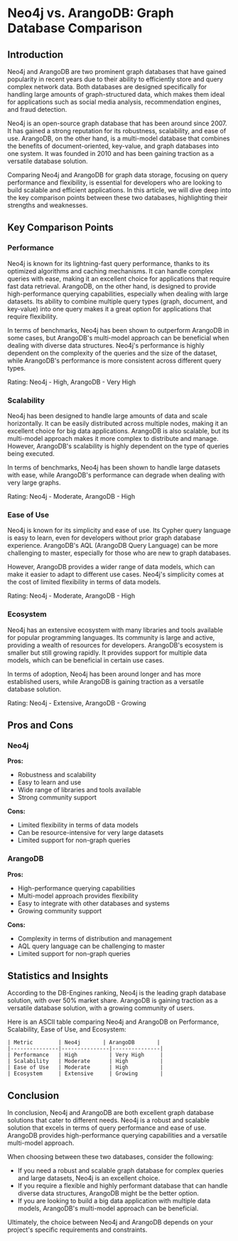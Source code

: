 # Neo4j vs. ArangoDB: Graph Database Comparison
## Introduction
Neo4j and ArangoDB are two prominent graph databases that have gained popularity in recent years due to their ability to efficiently store and query complex network data. Both databases are designed specifically for handling large amounts of graph-structured data, which makes them ideal for applications such as social media analysis, recommendation engines, and fraud detection.

Neo4j is an open-source graph database that has been around since 2007. It has gained a strong reputation for its robustness, scalability, and ease of use. ArangoDB, on the other hand, is a multi-model database that combines the benefits of document-oriented, key-value, and graph databases into one system. It was founded in 2010 and has been gaining traction as a versatile database solution.

Comparing Neo4j and ArangoDB for graph data storage, focusing on query performance and flexibility, is essential for developers who are looking to build scalable and efficient applications. In this article, we will dive deep into the key comparison points between these two databases, highlighting their strengths and weaknesses.

## Key Comparison Points
### Performance
Neo4j is known for its lightning-fast query performance, thanks to its optimized algorithms and caching mechanisms. It can handle complex queries with ease, making it an excellent choice for applications that require fast data retrieval. ArangoDB, on the other hand, is designed to provide high-performance querying capabilities, especially when dealing with large datasets. Its ability to combine multiple query types (graph, document, and key-value) into one query makes it a great option for applications that require flexibility.

In terms of benchmarks, Neo4j has been shown to outperform ArangoDB in some cases, but ArangoDB's multi-model approach can be beneficial when dealing with diverse data structures. Neo4j's performance is highly dependent on the complexity of the queries and the size of the dataset, while ArangoDB's performance is more consistent across different query types.

Rating: Neo4j - High, ArangoDB - Very High

### Scalability
Neo4j has been designed to handle large amounts of data and scale horizontally. It can be easily distributed across multiple nodes, making it an excellent choice for big data applications. ArangoDB is also scalable, but its multi-model approach makes it more complex to distribute and manage. However, ArangoDB's scalability is highly dependent on the type of queries being executed.

In terms of benchmarks, Neo4j has been shown to handle large datasets with ease, while ArangoDB's performance can degrade when dealing with very large graphs.

Rating: Neo4j - Moderate, ArangoDB - High

### Ease of Use
Neo4j is known for its simplicity and ease of use. Its Cypher query language is easy to learn, even for developers without prior graph database experience. ArangoDB's AQL (ArangoDB Query Language) can be more challenging to master, especially for those who are new to graph databases.

However, ArangoDB provides a wider range of data models, which can make it easier to adapt to different use cases. Neo4j's simplicity comes at the cost of limited flexibility in terms of data models.

Rating: Neo4j - Moderate, ArangoDB - High

### Ecosystem
Neo4j has an extensive ecosystem with many libraries and tools available for popular programming languages. Its community is large and active, providing a wealth of resources for developers. ArangoDB's ecosystem is smaller but still growing rapidly. It provides support for multiple data models, which can be beneficial in certain use cases.

In terms of adoption, Neo4j has been around longer and has more established users, while ArangoDB is gaining traction as a versatile database solution.

Rating: Neo4j - Extensive, ArangoDB - Growing

## Pros and Cons
### Neo4j
**Pros:**

* Robustness and scalability
* Easy to learn and use
* Wide range of libraries and tools available
* Strong community support

**Cons:**

* Limited flexibility in terms of data models
* Can be resource-intensive for very large datasets
* Limited support for non-graph queries

### ArangoDB
**Pros:**

* High-performance querying capabilities
* Multi-model approach provides flexibility
* Easy to integrate with other databases and systems
* Growing community support

**Cons:**

* Complexity in terms of distribution and management
* AQL query language can be challenging to master
* Limited support for non-graph queries

## Statistics and Insights
According to the DB-Engines ranking, Neo4j is the leading graph database solution, with over 50% market share. ArangoDB is gaining traction as a versatile database solution, with a growing community of users.

Here is an ASCII table comparing Neo4j and ArangoDB on Performance, Scalability, Ease of Use, and Ecosystem:

```
| Metric        | Neo4j       | ArangoDB       |
|---------------|---------------|---------------|
| Performance   | High          | Very High     |
| Scalability   | Moderate      | High          |
| Ease of Use   | Moderate      | High          |
| Ecosystem     | Extensive     | Growing       |
```

## Conclusion
In conclusion, Neo4j and ArangoDB are both excellent graph database solutions that cater to different needs. Neo4j is a robust and scalable solution that excels in terms of query performance and ease of use. ArangoDB provides high-performance querying capabilities and a versatile multi-model approach.

When choosing between these two databases, consider the following:

* If you need a robust and scalable graph database for complex queries and large datasets, Neo4j is an excellent choice.
* If you require a flexible and highly performant database that can handle diverse data structures, ArangoDB might be the better option.
* If you are looking to build a big data application with multiple data models, ArangoDB's multi-model approach can be beneficial.

Ultimately, the choice between Neo4j and ArangoDB depends on your project's specific requirements and constraints.